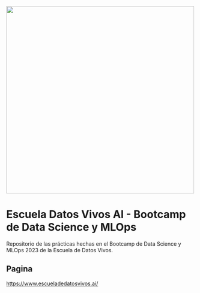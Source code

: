 <img src="https://i.ibb.co/5RM26Cw/LOGO-COLOR2.png" width="500px">

Escuela Datos Vivos AI - Bootcamp de Data Science y MLOps
=========================================================

Repositorio de las prácticas hechas en el Bootcamp de Data Science y MLOps 2023 de la Escuela de Datos Vivos.


Pagina
------

https://www.escueladedatosvivos.ai/
